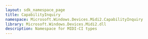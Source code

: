 ```yaml
---
layout: sdk_namespace_page
title: CapabilityInquiry
namespace: Microsoft.Windows.Devices.Midi2.CapabilityInquiry
library: Microsoft.Windows.Devices.Midi2.dll
description: Namespace for MIDI-CI types
---
```

